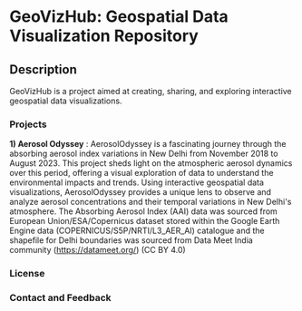 # GeoVizHub: Geospatial Data Visualization Repository
## Description
GeoVizHub is a project aimed at creating, sharing, and exploring interactive geospatial data visualizations. 

### Projects 
**1) Aerosol Odyssey** :  AerosolOdyssey is a fascinating journey through the absorbing aerosol index variations in New Delhi from November 2018 to August 2023. This project sheds light on the atmospheric aerosol dynamics over this period, offering a visual exploration of data to understand the environmental impacts and trends. Using interactive geospatial data visualizations, AerosolOdyssey provides a unique lens to observe and analyze aerosol concentrations and their temporal variations in New Delhi's atmosphere. 
The Absorbing Aerosol Index (AAI) data was sourced from European Union/ESA/Copernicus dataset stored within the Google Earth Engine data (COPERNICUS/S5P/NRTI/L3_AER_AI) catalogue and the shapefile for Delhi boundaries was sourced from Data Meet India community (https://datameet.org/) (CC BY 4.0)  



### License 


### Contact and Feedback


